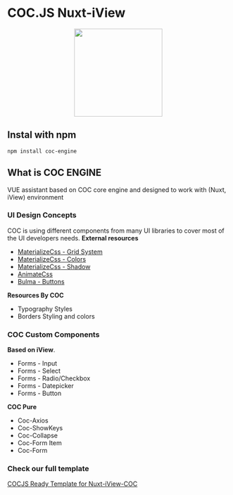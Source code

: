 

# COC.JS Nuxt-iView
<p align="center">
  <img width="200" height="200" src="https://avatars2.githubusercontent.com/u/44804821?s=400&u=c2252c15889114f4fa1128f60b3156e9f1f2131e&v=4">
</p>

## Instal with npm 

```
npm install coc-engine
```

## What is COC ENGINE

VUE assistant based on COC core engine and designed to work with (Nuxt, iView) environment


### UI Design Concepts
COC is using different components from many UI libraries to cover most of the UI developers needs.
**External resources**
 - [MaterializeCss - Grid System](https://materializecss.com/grid.html)
 - [MaterializeCss - Colors](https://materializecss.com/color.html)
 - [MaterializeCss - Shadow](https://materializecss.com/shadow.html)
 - [AnimateCss](https://daneden.github.io/animate.css/)
 - [Bulma - Buttons](https://bulma.io/documentation/elements/button/)
 
 **Resources By COC**
 - Typography Styles
 - Borders Styling and colors

### COC Custom Components 
**Based on iView**.
 - Forms -  Input
 - Forms -  Select
 - Forms -  Radio/Checkbox
 - Forms -  Datepicker
 - Forms -  Button

**COC Pure**
 - Coc-Axios
 - Coc-ShowKeys
 - Coc-Collapse
 - Coc-Form Item
 - Coc-Form


### Check our full template
[COCJS Ready Template for Nuxt-iView-COC](https://cocjs.github.io/Nuxt-iView-Template/)